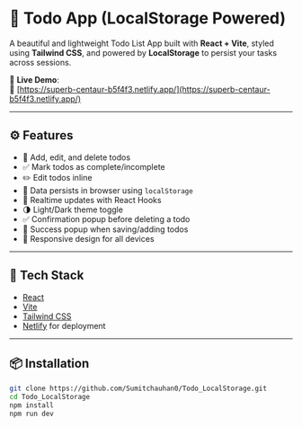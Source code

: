 # 📝 Todo App (LocalStorage Powered)

A beautiful and lightweight Todo List App built with **React + Vite**, styled using **Tailwind CSS**, and powered by **LocalStorage** to persist your tasks across sessions.

🚀 **Live Demo**:  
🔗 [https://superb-centaur-b5f4f3.netlify.app/](https://superb-centaur-b5f4f3.netlify.app/)

---

## ⚙️ Features

- 🧾 Add, edit, and delete todos
- ✅ Mark todos as complete/incomplete
- ✏️ Edit todos inline
- 🧠 Data persists in browser using `localStorage`
- 🔁 Realtime updates with React Hooks
- 🌗 Light/Dark theme toggle
- ✅ Confirmation popup before deleting a todo
- 💾 Success popup when saving/adding todos
- 📱 Responsive design for all devices

---

## 🧰 Tech Stack

- [React](https://reactjs.org/)
- [Vite](https://vitejs.dev/)
- [Tailwind CSS](https://tailwindcss.com/)
- [Netlify](https://www.netlify.com/) for deployment

---

## 📦 Installation

```bash
git clone https://github.com/Sumitchauhan0/Todo_LocalStorage.git
cd Todo_LocalStorage
npm install
npm run dev
